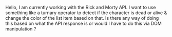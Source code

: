 Hello, I am currently working with the Rick and Morty API. I want to use something like a turnary operator to detect if the character is dead or alive & change the color of the list item based on that.  Is there any way of doing this based on what the API response is or would I have to do this via DOM manipulation ? 